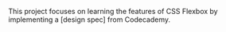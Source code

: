 This project focuses on learning the features of CSS Flexbox by implementing a [design spec] from Codecademy.